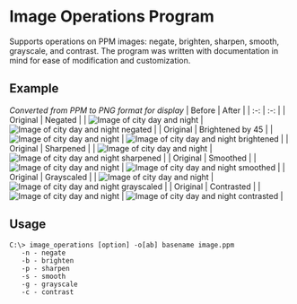 # Image Operations Program
Supports operations on PPM images: negate, brighten, sharpen, smooth, grayscale,
and contrast. The program was written with documentation in mind for ease of
modification and customization.

## Example
*Converted from PPM to PNG format for display*
| Before | After |
| :-: | :-: |
| Original | Negated |
| ![Image of city day and night](Images/day_and_night.png) | ![Image of city day and night negated](Images/day_and_night_negated.png) |
| Original | Brightened by 45 |
| ![Image of city day and night](Images/day_and_night.png) | ![Image of city day and night brightened](Images/day_and_night_brightened_45.png) |
| Original | Sharpened |
| ![Image of city day and night](Images/day_and_night.png) | ![Image of city day and night sharpened](Images/day_and_night_sharpened.png) |
| Original | Smoothed |
| ![Image of city day and night](Images/day_and_night.png) | ![Image of city day and night smoothed](Images/day_and_night_smoothed.png) |
| Original | Grayscaled |
| ![Image of city day and night](Images/day_and_night.png) | ![Image of city day and night grayscaled](Images/day_and_night_grayscaled.png) |
| Original | Contrasted |
| ![Image of city day and night](Images/day_and_night.png) | ![Image of city day and night contrasted](Images/day_and_night_contrasted.png) |

## Usage
```
C:\> image_operations [option] -o[ab] basename image.ppm
   -n - negate
   -b - brighten
   -p - sharpen
   -s - smooth
   -g - grayscale
   -c - contrast
```

